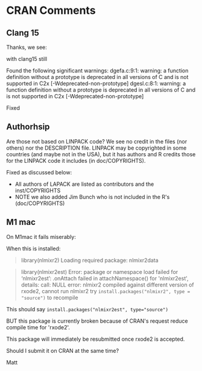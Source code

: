 # CRAN Comments

## Clang 15
Thanks, we see:

with clang15 still


Found the following significant warnings:
   dgefa.c:9:1: warning: a function definition without a prototype is
deprecated in all versions of C and is not supported in C2x
[-Wdeprecated-non-prototype]
   dgesl.c:8:1: warning: a function definition without a prototype is
deprecated in all versions of C and is not supported in C2x
[-Wdeprecated-non-prototype]

Fixed

## Authorhsip

Are those not based on LINPACK code?  We see no credit in the files (nor
others) nor the DESCRIPTION file.  LINPACK may be copyrighted in some
countries (and maybe not in the USA), but it has authors and R credits
those for the LINPACK code it includes (in doc/COPYRIGHTS).

Fixed as discussed below:

- All authors of LAPACK are listed as contributors and the inst/COPYRIGHTS
- NOTE we also added Jim Bunch who is not included in the R's (doc/COPYRIGHTS)

## M1 mac

On M1mac it fails miserably:

When this is installed:

 > library(nlmixr2)
Loading required package: nlmixr2data

 > library(nlmixr2est)
Error: package or namespace load failed for ‘nlmixr2est’:
  .onAttach failed in attachNamespace() for 'nlmixr2est', details:
   call: NULL
   error: nlmixr2 compiled against different version of rxode2, cannot
run nlmixr2
try `install.packages("nlmixr2", type = "source")` to recompile

This should say `install.packages("nlmixr2est", type="source")`

BUT this package is currently broken because of CRAN's request reduce
compile time for 'rxode2'.

This package will immediately be resubmitted once rxode2 is accepted.

Should I submit it on CRAN at the same time?

Matt
